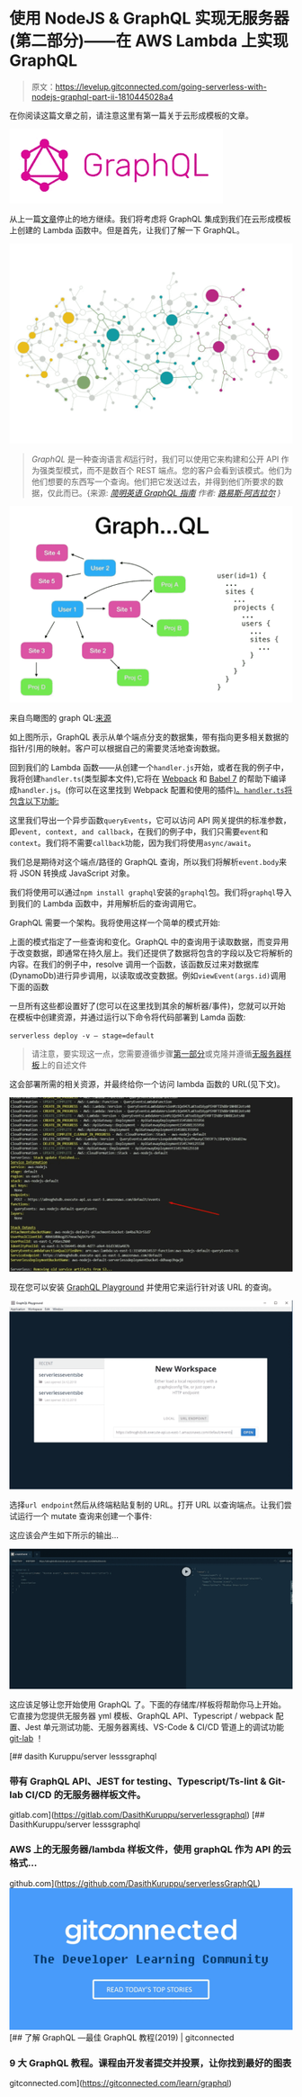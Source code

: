 # 使用 NodeJS & GraphQL 实现无服务器(第二部分)——在 AWS Lambda 上实现 GraphQL

> 原文：<https://levelup.gitconnected.com/going-serverless-with-nodejs-graphql-part-ii-1810445028a4>

在你阅读这篇文章之前，请注意这里有第一篇关于云形成模板的文章。

![](img/8b2f933438986153deddcd62133345fe.png)

从上一篇[文章](/going-serverless-with-nodejs-graphql-5b34f5d280f4)停止的地方继续。我们将考虑将 GraphQL 集成到我们在云形成模板上创建的 Lambda 函数中。但是首先，让我们了解一下 GraphQL。

![](img/0eb80edb35558a43e9febe7309e5ee40.png)

> *GraphQL* 是一种查询语言*和*运行时，我们可以使用它来构建和公开 API 作为强类型模式，而不是数百个 REST 端点。您的客户会看到该模式。他们为他们想要的东西写一个查询。他们把它发送过去，并得到他们所要求的数据，仅此而已。{来源: [*简明英语 GraphQL 指南*](https://medium.freecodecamp.org/a-beginners-guide-to-graphql-60e43b0a41f5) *作者:* [*路易斯·阿吉拉尔*](https://medium.freecodecamp.org/@ldiego08?source=post_header_lockup) *}*

![](img/da64a7897dec9f7247f86b649440b531.png)

来自鸟瞰图的 graph QL:[来源](https://www.youtube.com/watch?v=Tpf9kVE2AY8)

如上图所示，GraphQL 表示从单个端点分支的数据集，带有指向更多相关数据的指针/引用的映射。客户可以根据自己的需要灵活地查询数据。

回到我们的 Lambda 函数——从创建一个`handler.js`开始，或者在我的例子中，我将创建`handler.ts`(类型脚本文件),它将在 [Webpack](https://webpack.js.org/) 和 [Babel 7](https://babeljs.io/docs/en/index.html) 的帮助下编译成`handler.js`。(你可以在这里找到 Webpack 配置和使用的插件[)。`handler.ts`将包含以下功能:](https://gitlab.com/DasithKuruppu/serverlessgraphql/blob/master/webpack.config.js)

这里我们导出一个异步函数`queryEvents`，它可以访问 API 网关提供的标准参数，即`event, context, and callback`，在我们的例子中，我们只需要`event`和`context`。我们将不需要`callback`功能，因为我们将使用`async/await`。

我们总是期待对这个端点/路径的 GraphQL 查询，所以我们将解析`event.body`来将 JSON 转换成 JavaScript 对象。

我们将使用可以通过`npm install graphql`安装的`graphql`包。我们将`graphql`导入到我们的 Lambda 函数中，并用解析后的查询调用它。

GraphQL 需要一个架构。我将使用这样一个简单的模式开始:

上面的模式指定了一些查询和变化。GraphQL 中的查询用于读取数据，而变异用于改变数据，即通常在持久层上。我们还提供了数据将包含的字段以及它将解析的内容。在我们的例子中，resolve 调用一个函数，该函数反过来对数据库(DynamoDb)进行异步调用，以读取或改变数据。例如`viewEvent(args.id)`调用下面的函数

一旦所有这些都设置好了(您可以在这里找到其余的解析器/事件)，您就可以开始在模板中创建资源，并通过运行以下命令将代码部署到 Lamda 函数:

`serverless deploy -v — stage=default`

> 请注意，要实现这一点，您需要遵循步骤[第一部分](/going-serverless-with-nodejs-graphql-5b34f5d280f4)或克隆并遵循[无服务器样板](https://gitlab.com/DasithKuruppu/serverlessgraphql)上的自述文件

这会部署所需的相关资源，并最终给你一个访问 lambda 函数的 URL(见下文)。

![](img/c1734b84d44cbf181949137642742cf1.png)

现在您可以安装 [GraphQL Playground](https://github.com/prisma/graphql-playground/releases) 并使用它来运行针对该 URL 的查询。

![](img/abfd06a40f78917764e2c6933c5a2dff.png)

选择`url endpoint`然后从终端粘贴复制的 URL。打开 URL 以查询端点。让我们尝试运行一个 mutate 查询来创建一个事件:

这应该会产生如下所示的输出…

![](img/55cec983934456d512580b4680a1320e.png)

这应该足够让您开始使用 GraphQL 了。下面的存储库/样板将帮助你马上开始。它直接为您提供无服务器 yml 模板、GraphQL API、Typescript / webpack 配置、Jest 单元测试功能、无服务器离线、VS-Code & CI/CD 管道上的调试功能 [git-lab](https://about.gitlab.com/) ！

[](https://gitlab.com/DasithKuruppu/serverlessgraphql) [## dasith Kuruppu/server lesssgraphql

### 带有 GraphQL API、JEST for testing、Typescript/Ts-lint & Git-lab CI/CD 的无服务器样板文件。

gitlab.com](https://gitlab.com/DasithKuruppu/serverlessgraphql) [](https://github.com/DasithKuruppu/serverlessGraphQL) [## DasithKuruppu/server lesssgraphql

### AWS 上的无服务器/lambda 样板文件，使用 graphQL 作为 API 的云格式…

github.com](https://github.com/DasithKuruppu/serverlessGraphQL) [![](img/439094b9a664ef0239afbc4565c6ca49.png)](https://levelup.gitconnected.com)[](https://gitconnected.com/learn/graphql) [## 了解 GraphQL —最佳 GraphQL 教程(2019) | gitconnected

### 9 大 GraphQL 教程。课程由开发者提交并投票，让你找到最好的图表

gitconnected.com](https://gitconnected.com/learn/graphql)